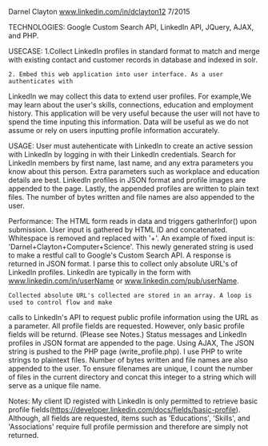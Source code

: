 Darnel Clayton
www.linkedin.com/in/dclayton12
7/2015

TECHNOLOGIES: 
	Google Custom Search API, LinkedIn API, JQuery, AJAX, and PHP.

USECASE: 
	1.Collect LinkedIn profiles in standard format to match and merge with existing contact and customer records in database and indexed in solr.

	2. Embed this web application into user interface. As a user authenticates with	
LinkedIn we may collect this data to extend user profiles. For example,We may learn about the user's
skills, connections, education and employment history. This application will be very 
useful because the user will not have to spend the time inputing this information.
Data will be useful as we do not assume or rely on users inputting profile information accurately.

USAGE: 
	User must autehenticate with LinkedIn to create an active session with LinkedIn by logging in with their LinkedIn credentials. Search for LinkedIn members by first name, last name, and any extra parameters you know about this person. Extra parameters such as workplace and education details are best. LinkedIn profiles in JSON format and profile images are appended to the page. Lastly, the appended profiles are written to plain text files. The number of bytes written and file names are also appended to the user.

Performance: 
	The HTML form reads in data and triggers gatherInfor() upon submission. User input is gathered by HTML ID and concatenated. Whitespace is removed and replaced with '+'. An example of fixed input is: 'Darnel+Clayton+Computer+Science'. This newly generated string is used to make a restful call to Google's Custom Search API. A response is returned in JSON format. I parse this to collect only absolute URL's of LinkedIn profiles. LinkedIn are typically in the form with www.linkedin.com/in/userName or www.linkedin.com/pub/userName.

	Collected absolute URL's collected are stored in an array. A loop is used to control flow and make
calls to LinkedIn's API to request public profile information using the URL as a parameter.
All profile fields are requested. However, only basic profile fields will be returnd. (Please see Notes.)
Status messages and LinkedIn profiles in JSON format are appended to the page. Using AJAX,
The JSON string is pushed to the PHP page (write_profile.php). I use PHP to write strings to plaintext files.
Number of bytes written and file names are also appended to the user. To ensure filenames are unique,
I count the number of files in the current directory and concat this integer to a string which will
serve as a unique file name.

Notes: 
	My client ID registed with LinkedIn is only permitted to retrieve basic profile fields(https://developer.linkedin.com/docs/fields/basic-profile). Although, all fields are requested, items such as 'Educations', 'Skills', and 'Associations' require full profile permission and therefore are simply not returned.
